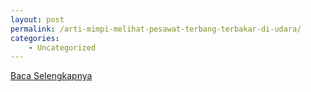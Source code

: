 ```yaml
---
layout: post
permalink: /arti-mimpi-melihat-pesawat-terbang-terbakar-di-udara/
categories:
    - Uncategorized
---
```


[Baca Selengkapnya](/09)